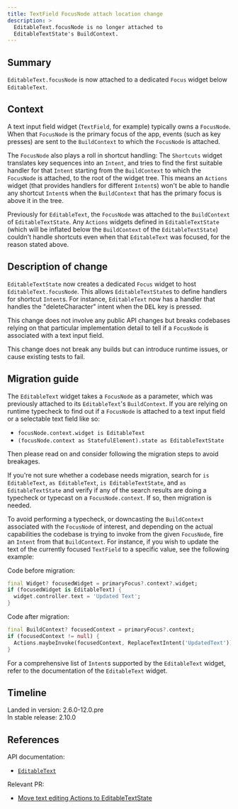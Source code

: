 ```yaml
---
title: TextField FocusNode attach location change
description: >
  EditableText.focusNode is no longer attached to
  EditableTextState's BuildContext.
---
```


## Summary

`EditableText.focusNode` is now attached to
a dedicated `Focus` widget below `EditableText`.

## Context

A text input field widget (`TextField`, for example)
typically owns a `FocusNode`.
When that `FocusNode` is the primary focus of the app,
events (such as key presses) are sent to the `BuildContext`
to which the `FocusNode` is attached.

The `FocusNode` also plays a roll in shortcut handling:
The `Shortcuts` widget translates key sequences into an `Intent`, and
tries to find the first suitable handler for that `Intent` starting from
the `BuildContext` to which the `FocusNode` is attached, to
the root of the widget tree. This means an `Actions` widget (that provides
handlers for different `Intent`s) won't be able to
handle any shortcut `Intent`s when the `BuildContext` that
has the primary focus is above it in the tree.

Previously for `EditableText`, the `FocusNode` was attached to
the `BuildContext` of `EditableTextState`.
Any `Actions` widgets defined in `EditableTextState` (which will be inflated
below the `BuildContext` of the `EditableTextState`) couldn't handle
shortcuts even when that `EditableText` was focused, for
the reason stated above.

## Description of change

`EditableTextState` now creates a dedicated `Focus` widget to
host `EditableText.focusNode`.
This allows `EditableTextState`s to define handlers for shortcut `Intent`s.
For  instance, `EditableText` now has a handler that
handles the "deleteCharacter" intent
when the <kbd>DEL</kbd> key is pressed.

This change does not involve any public API changes but
breaks codebases relying on that particular implementation detail to
tell if a `FocusNode` is associated with a text input field.

This change does not break any builds but can introduce runtime issues, or
cause existing tests to fail.

## Migration guide

The `EditableText` widget takes a `FocusNode` as a parameter, which was
previously attached to its `EditableText`'s `BuildContext`. If you are relying
on runtime typecheck to find out if a `FocusNode` is attached to a text input
field or a selectable text field like so:

- `focusNode.context.widget is EditableText`
- `(focusNode.context as StatefulElement).state as EditableTextState`

Then please read on and consider following the migration steps to avoid breakages.

If you're not sure whether a codebase needs migration, 
search for `is EditableText`, `as EditableText`, `is EditableTextState`, and
`as EditableTextState` and verify if any of the search results are doing
a typecheck or typecast on a `FocusNode.context`.
If so, then migration is needed.

To avoid performing a typecheck, or downcasting
the `BuildContext` associated with the `FocusNode` of interest, and
depending on the actual capabilities the codebase is trying to
invoke from the given `FocusNode`, fire an `Intent` from that `BuildContext`.
For instance, if you wish to update the text of the currently focused
`TextField` to a specific value, see the following example:

Code before migration:

```dart
final Widget? focusedWidget = primaryFocus?.context?.widget;
if (focusedWidget is EditableText) {
  widget.controller.text = 'Updated Text';
}
```

Code after migration:

```dart
final BuildContext? focusedContext = primaryFocus?.context;
if (focusedContext != null) {
  Actions.maybeInvoke(focusedContext, ReplaceTextIntent('UpdatedText'));
}
```

For a comprehensive list of `Intent`s supported by the `EditableText` widget,
refer to the documentation of the `EditableText` widget.

## Timeline

Landed in version: 2.6.0-12.0.pre<br>
In stable release: 2.10.0

## References

API documentation:

* [`EditableText`][]

Relevant PR:

* [Move text editing Actions to EditableTextState][]

[`EditableText`]: {{site.api}}flutter/widgets/EditableText-class.html
[Move text editing Actions to EditableTextState]: {{site.repo.flutter}}pull/90684
